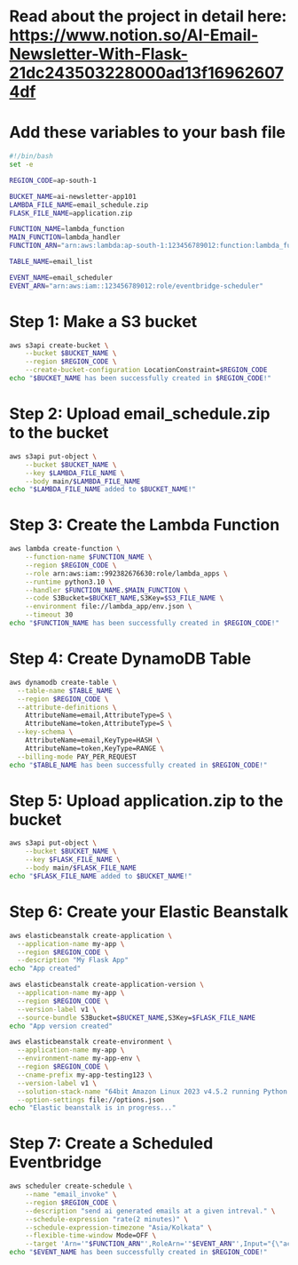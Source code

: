 # Read about the project in detail here: https://www.notion.so/AI-Email-Newsletter-With-Flask-21dc243503228000ad13f169626074df

# Add these variables to your bash file
```bash
#!/bin/bash
set -e

REGION_CODE=ap-south-1

BUCKET_NAME=ai-newsletter-app101
LAMBDA_FILE_NAME=email_schedule.zip
FLASK_FILE_NAME=application.zip

FUNCTION_NAME=lambda_function
MAIN_FUNCTION=lambda_handler
FUNCTION_ARN="arn:aws:lambda:ap-south-1:123456789012:function:lambda_function"

TABLE_NAME=email_list

EVENT_NAME=email_scheduler   
EVENT_ARN="arn:aws:iam::123456789012:role/eventbridge-scheduler"  
```

# Step 1: Make a S3 bucket
```bash
aws s3api create-bucket \
    --bucket $BUCKET_NAME \
    --region $REGION_CODE \
    --create-bucket-configuration LocationConstraint=$REGION_CODE
echo "$BUCKET_NAME has been successfully created in $REGION_CODE!"
```

# Step 2: Upload email_schedule.zip to the bucket
```bash
aws s3api put-object \
    --bucket $BUCKET_NAME \
    --key $LAMBDA_FILE_NAME \
    --body main/$LAMBDA_FILE_NAME
echo "$LAMBDA_FILE_NAME added to $BUCKET_NAME!"
```

# Step 3: Create the Lambda Function
```bash
aws lambda create-function \
    --function-name $FUNCTION_NAME \
    --region $REGION_CODE \
    --role arn:aws:iam::992382676630:role/lambda_apps \
    --runtime python3.10 \
    --handler $FUNCTION_NAME.$MAIN_FUNCTION \
    --code S3Bucket=$BUCKET_NAME,S3Key=$S3_FILE_NAME \
    --environment file://lambda_app/env.json \
    --timeout 30
echo "$FUNCTION_NAME has been successfully created in $REGION_CODE!"
```

# Step 4: Create DynamoDB Table
```bash
aws dynamodb create-table \
  --table-name $TABLE_NAME \
  --region $REGION_CODE \
  --attribute-definitions \
    AttributeName=email,AttributeType=S \
    AttributeName=token,AttributeType=S \
  --key-schema \
    AttributeName=email,KeyType=HASH \
    AttributeName=token,KeyType=RANGE \
  --billing-mode PAY_PER_REQUEST
echo "$TABLE_NAME has been successfully created in $REGION_CODE!"
```

# Step 5: Upload application.zip to the bucket
```bash
aws s3api put-object \
    --bucket $BUCKET_NAME \
    --key $FLASK_FILE_NAME \
    --body main/$FLASK_FILE_NAME
echo "$FLASK_FILE_NAME added to $BUCKET_NAME!"
```

# Step 6: Create your Elastic Beanstalk
```bash
aws elasticbeanstalk create-application \
  --application-name my-app \
  --region $REGION_CODE \
  --description "My Flask App"
echo "App created"

aws elasticbeanstalk create-application-version \
  --application-name my-app \
  --region $REGION_CODE \
  --version-label v1 \
  --source-bundle S3Bucket=$BUCKET_NAME,S3Key=$FLASK_FILE_NAME
echo "App version created"

aws elasticbeanstalk create-environment \
  --application-name my-app \
  --environment-name my-app-env \
  --region $REGION_CODE \
  --cname-prefix my-app-testing123 \
  --version-label v1 \
  --solution-stack-name "64bit Amazon Linux 2023 v4.5.2 running Python 3.13" \
  --option-settings file://options.json
echo "Elastic beanstalk is in progress..."
```

# Step 7: Create a Scheduled Eventbridge
```bash
aws scheduler create-schedule \
    --name "email_invoke" \
    --region $REGION_CODE \
    --description "send ai generated emails at a given intreval." \
    --schedule-expression "rate(2 minutes)" \
    --schedule-expression-timezone "Asia/Kolkata" \
    --flexible-time-window Mode=OFF \
    --target 'Arn='"$FUNCTION_ARN"',RoleArn='"$EVENT_ARN"',Input="{\"action\":\"schedule_email\"}"'
echo "$EVENT_NAME has been successfully created in $REGION_CODE!"

```
